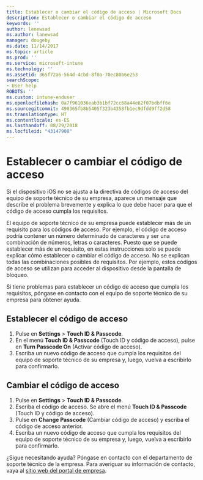 ```yaml
---
title: Establecer o cambiar el código de acceso | Microsoft Docs
description: Establecer o cambiar el código de acceso
keywords: ''
author: lenewsad
ms.author: lanewsad
manager: dougeby
ms.date: 11/14/2017
ms.topic: article
ms.prod: ''
ms.service: microsoft-intune
ms.technology: ''
ms.assetid: 365f72a6-564d-4cbd-8f0a-70ec80b6e253
searchScope:
- User help
ROBOTS: ''
ms.custom: intune-enduser
ms.openlocfilehash: 0a7f961036eab3b1bf72cc68a44e62f07bdbff6e
ms.sourcegitcommit: 490365fb8b5405f323b4358fb1ec9dfdd9ff2d58
ms.translationtype: HT
ms.contentlocale: es-ES
ms.lasthandoff: 08/29/2018
ms.locfileid: "43147908"
---
```

# <a name="set-or-change-your-passcode"></a>Establecer o cambiar el código de acceso

Si el dispositivo iOS no se ajusta a la directiva de códigos de acceso del equipo de soporte técnico de su empresa, aparece un mensaje que describe el problema brevemente y explica lo que debe hacer para que el código de acceso cumpla los requisitos.

El equipo de soporte técnico de su empresa puede establecer más de un requisito para los códigos de acceso. Por ejemplo, el código de acceso podría contener un número determinado de caracteres y ser una combinación de números, letras o caracteres. Puesto que se puede establecer más de un requisito, en estas instrucciones solo se puede explicar cómo establecer o cambiar el código de acceso. No se explican todas las combinaciones posibles de requisitos. Por ejemplo, estos códigos de acceso se utilizan para acceder al dispositivo desde la pantalla de bloqueo.

Si tiene problemas para establecer un código de acceso que cumpla los requisitos, póngase en contacto con el equipo de soporte técnico de su empresa para obtener ayuda.

## <a name="set-your-passcode"></a>Establecer el código de acceso

1. Pulse en **Settings** > **Touch ID & Passcode**.
2. En el menú **Touch ID & Passcode** (Touch ID y código de acceso), pulse en **Turn Passcode On** (Activar código de acceso).
3. Escriba un nuevo código de acceso que cumpla los requisitos del equipo de soporte técnico de su empresa y, luego, vuelva a escribirlo para confirmarlo.

## <a name="change-your-passcode"></a>Cambiar el código de acceso

1. Pulse en **Settings** > **Touch ID & Passcode**.
2. Escriba el código de acceso. Se abre el menú **Touch ID & Passcode** (Touch ID y código de acceso).
2. Pulse en **Change Passcode** (Cambiar código de acceso) y escriba el código de acceso anterior.
3. Escriba un nuevo código de acceso que cumpla los requisitos del equipo de soporte técnico de su empresa y, luego, vuelva a escribirlo para confirmarlo.

¿Sigue necesitando ayuda? Póngase en contacto con el departamento de soporte técnico de la empresa. Para averiguar su información de contacto, vaya al [sitio web del portal de empresa](https://go.microsoft.com/fwlink/?linkid=2010980).
